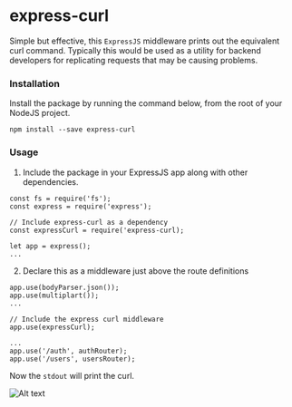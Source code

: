 # express-curl

Simple but effective, this `ExpressJS` middleware prints out the equivalent curl command. Typically this would be used as a utility for backend developers for replicating requests that may be causing problems.


### Installation
Install the package by running the command below, from the root of your NodeJS project.

```npm install --save express-curl```


### Usage
1. Include the package in your ExpressJS app along with other dependencies.

```
const fs = require('fs');
const express = require('express');

// Include express-curl as a dependency
const expressCurl = require('express-curl);

let app = express();
...
```

2. Declare this as a middleware just above the route definitions

```
app.use(bodyParser.json());
app.use(multiplart());
...

// Include the express curl middleware
app.use(expressCurl);

...
app.use('/auth', authRouter);
app.use('/users', usersRouter);
```

Now the `stdout` will print the curl.

![Alt text](https://i.imgur.com/DHTTrj9.png "curl")
